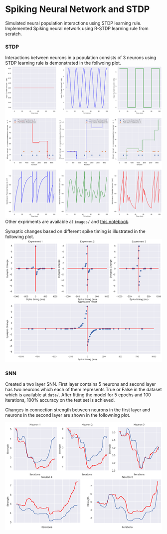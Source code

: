# Spiking Neural Network and STDP
Simulated neural population interactions using STDP learning rule. Implemented Spiking neural network using R-STDP learning rule from scratch.

### STDP
Interactions between neurons in a population consists of 3 neurons using STDP learning rule is demonstrated in the follwoing plot.
![](images/stdp_expr1.png)
Other expriments are available at `images/` and [this notebook](simiulation_STDP.ipynb).

Synaptic changes based on different spike timing is illustrated in the following plot.
![](images/stdp_synaptic_changes.png)

### SNN
Created a two layer SNN. First layer contains 5 neurons and second layer has two neurons which each of them represents True or False in the dataset which is available at `data/`. After fitting the model for 5 epochs and 100 iterations, 100% accuracy on the test set is achieved.

Changes in connection strength between neurons in the first layer and neurons in the second layer are shown in the followning plot.

![](images/snn_wieght_changes.png)